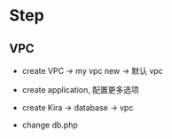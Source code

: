 # Step

## VPC

- create VPC -> my vpc new -> 默认 vpc

- create application, 配置更多选项

- create Kira -> database ->  vpc

- change db.php 